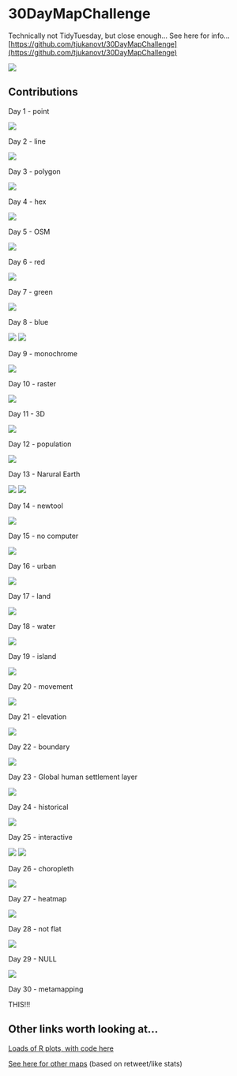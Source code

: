 # 30DayMapChallenge


Technically not TidyTuesday, but close enough... See here for info... [https://github.com/tjukanovt/30DayMapChallenge](https://github.com/tjukanovt/30DayMapChallenge)

![](https://github.com/tjukanovt/30DayMapChallenge/tree/master/images/flyers/30dmpc_2021.png)

## Contributions

Day 1 - point 

![](01_point/fig.png)

Day 2 - line

![](02_line/readme_files/figure-gfm/unnamed-chunk-2-1.png)

Day 3 - polygon

![](03_polygon/fig.png)

Day 4 - hex

![](04_hex/fig.png)

Day 5 - OSM

![](05_osm/fig.png)

Day 6 - red

![](06_red/06_red.png)

Day 7 - green

![](07_green/fig.png)

Day 8 - blue

![](08_blue/fig.png) ![](08_blue/fig2.png)

Day 9 - monochrome

![](09_monochrome/fig.png)

Day 10 - raster

![](10_raster/fig.png)

Day 11 - 3D

![](11_3d/rayshader.png)

Day 12 - population

![](12_population/fig.png)

Day 13 - Narural Earth

![](13_naturalearth/fig.png) ![](13_naturalearth/figEU.png)

Day 14 - newtool

![](14_newtool/fig.png)

Day 15 - no computer

![](15_noComputer.jpg)

Day 16 - urban 

![](16_urban/fig.png)

Day 17 - land 

![](17_land/fig_hq.png)

Day 18 - water 

![](18_water/giffy.gif)

Day 19 - island 

![](19_island/fig.png)

Day 20 - movement

![](20_movement/fig.png)

Day 21 - elevation
 
![](21_elevation/fig.png)

Day 22 - boundary

![](22_boundary/fig.png)

Day 23 - Global human settlement layer

![](23_GHSL/fig.png)

Day 24 - historical

![](24_historical/fig.png)

Day 25 - interactive

![](25_interactive/zoomedout.png)
![](25_interactive/zoomedin.png)

Day 26 - choropleth

![](26_choropleth/fig.png)

Day 27 - heatmap

![](27_heatmap/fig.png)

Day 28 - not flat

![](28_notflat/fig.png)

Day 29 - NULL

![](29_null/fig.png)

Day 30 - metamapping

THIS!!!


## Other links worth looking at...

[Loads of R plots, with code here](https://david.frigge.nz/3RDayMapChallenge/index.html)

[See here for other maps](https://github.com/hn303/30DayMapChallenge-Bot) (based on retweet/like stats)
